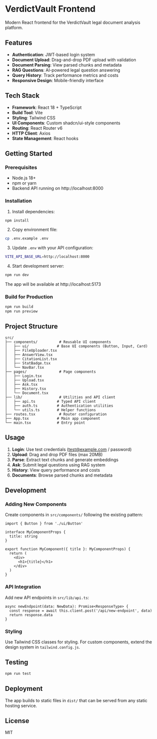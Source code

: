 # VerdictVault Frontend

Modern React frontend for the VerdictVault legal document analysis platform.

## Features

- **Authentication**: JWT-based login system
- **Document Upload**: Drag-and-drop PDF upload with validation
- **Document Parsing**: View parsed chunks and metadata
- **RAG Questions**: AI-powered legal question answering
- **Query History**: Track performance metrics and costs
- **Responsive Design**: Mobile-friendly interface

## Tech Stack

- **Framework**: React 18 + TypeScript
- **Build Tool**: Vite
- **Styling**: Tailwind CSS
- **UI Components**: Custom shadcn/ui-style components
- **Routing**: React Router v6
- **HTTP Client**: Axios
- **State Management**: React hooks

## Getting Started

### Prerequisites

- Node.js 18+ 
- npm or yarn
- Backend API running on http://localhost:8000

### Installation

1. Install dependencies:
```bash
npm install
```

2. Copy environment file:
```bash
cp .env.example .env
```

3. Update `.env` with your API configuration:
```bash
VITE_API_BASE_URL=http://localhost:8000
```

4. Start development server:
```bash
npm run dev
```

The app will be available at http://localhost:5173

### Build for Production

```bash
npm run build
npm run preview
```

## Project Structure

```
src/
├── components/          # Reusable UI components
│   ├── ui/             # Base UI components (Button, Input, Card)
│   ├── FileUploader.tsx
│   ├── AnswerView.tsx
│   ├── CitationList.tsx
│   ├── StatBadge.tsx
│   └── NavBar.tsx
├── pages/               # Page components
│   ├── Login.tsx
│   ├── Upload.tsx
│   ├── Ask.tsx
│   ├── History.tsx
│   └── Document.tsx
├── lib/                 # Utilities and API client
│   ├── api.ts          # Typed API client
│   ├── auth.ts         # Authentication utilities
│   └── utils.ts        # Helper functions
├── routes.tsx           # Router configuration
├── App.tsx             # Main app component
└── main.tsx            # Entry point
```

## Usage

1. **Login**: Use test credentials (test@example.com / password)
2. **Upload**: Drag and drop PDF files (max 20MB)
3. **Parse**: Extract text chunks and generate embeddings
4. **Ask**: Submit legal questions using RAG system
5. **History**: View query performance and costs
6. **Documents**: Browse parsed chunks and metadata

## Development

### Adding New Components

Create components in `src/components/` following the existing pattern:

```tsx
import { Button } from './ui/Button'

interface MyComponentProps {
  title: string
}

export function MyComponent({ title }: MyComponentProps) {
  return (
    <div>
      <h1>{title}</h1>
    </div>
  )
}
```

### API Integration

Add new API endpoints in `src/lib/api.ts`:

```tsx
async newEndpoint(data: NewData): Promise<ResponseType> {
  const response = await this.client.post('/api/new-endpoint', data)
  return response.data
}
```

### Styling

Use Tailwind CSS classes for styling. For custom components, extend the design system in `tailwind.config.js`.

## Testing

```bash
npm run test
```

## Deployment

The app builds to static files in `dist/` that can be served from any static hosting service.

## License

MIT